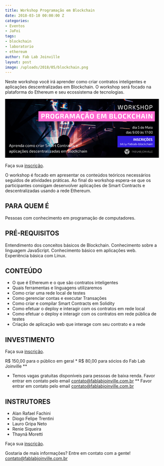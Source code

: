 ```yaml
---
title: Workshop Programação em Blockchain
date: 2018-03-10 00:00:00 Z
categories:
- Eventos
- JaFoi
tags:
- blockchain
- laboratorio
- ethereum
author: Fab Lab Joinville
layout: post
image: /uploads/2018/05/blockchain.png
---
```


Neste workshop você irá aprender como criar contratos inteligentes e aplicações descentralizadas em Blockchain. O workshop será focado na plataforma do Ethereum e seu ecossistema de tecnologias.

![/uploads/2018/05/banner.png](/uploads/2018/05/banner.png)


Faça sua [inscrição](http://bit.ly/fablab-blockchain).

O workshop é focado em apresentar os conteúdos teóricos necessários seguidos de atividades práticas. Ao final do workshop espera-se que os participantes consigam desenvolver aplicações de Smart Contracts e descentralizadas usando a rede Ethereum.

## PARA QUEM É

Pessoas com conhecimento em programação de computadores.

## PRÉ-REQUISITOS

Entendimento dos conceitos básicos de Blockchain. Conhecimento sobre a linguagem JavaScript. Conhecimento básico em aplicações web. Experiência básica com Linux.

## CONTEÚDO

* O que é Ethereum e o que são contratos inteligentes
* Quais ferramentas e linguagens utilizaremos
* Como criar uma rede local de testes
* Como gerenciar contas e executar Transações
* Como criar e compilar Smart Contracts em Solidity
* Como efetuar o deploy e interagir com os contratos em rede local
* Como efetuar o deploy e interagir com os contratos em rede pública de testes
* Criação de aplicação web que interage com seu contrato e a rede

## INVESTIMENTO

Faça sua [inscrição](http://bit.ly/fablab-blockchain).

R$ 150,00 para o público em geral *
R$ 80,00 para sócios do Fab Lab Joinville **

* Temos vagas gratuitas disponíveis para pessoas de baixa renda. Favor entrar em contato pelo email [contato@fablabjoinville.com.br](contato@fablabjoinville.com.br)
** Favor entrar em contato pelo email [contato@fablabjoinville.com.br](contato@fablabjoinville.com.br)

## INSTRUTORES

* Alan Rafael Fachini
* Diogo Felipe Trentini
* Lauro Gripa Neto
* Renie Siqueira
* Thaynã Moretti

Faça sua [inscrição](http://bit.ly/fablab-blockchain).

Gostaria de mais informações? Entre em contato com a gente! [contato@fablabjoinville.com.br](contato@fablabjoinville.com.br)
